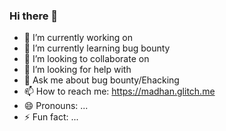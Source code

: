 ### Hi there 👋

<!--
**madhanmaaz/madhanmaaz** is a ✨ _special_ ✨ repository because its `README.md` (this file) appears on your GitHub profile.

Here are some ideas to get you started:
-->

- 🔭 I’m currently working on
- 🌱 I’m currently learning bug bounty
- 👯 I’m looking to collaborate on 
- 🤔 I’m looking for help with
- 💬 Ask me about bug bounty/Ehacking
- 📫 How to reach me: https://madhan.glitch.me
- 😄 Pronouns: ...
- ⚡ Fun fact: ...
